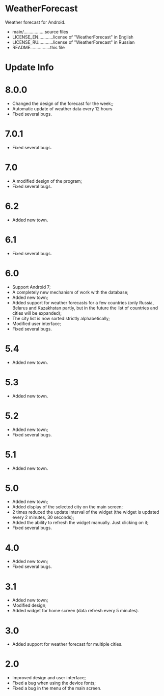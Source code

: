 ﻿# WeatherForecastWeather forecast for Android.- main/.................source files- LICENSE_EN............license of "WeatherForecast" in English- LICENSE_RU............license of "WeatherForecast" in Russian- README................this file# Update Info8.0.0=================- Changed the design of the forecast for the week;;- Automatic update of weather data every 12 hours- Fixed several bugs.7.0.1=================- Fixed several bugs.7.0=================- A modified design of the program;- Fixed several bugs.6.2=================- Added new town.6.1=================- Fixed several bugs.6.0=================- Support Android 7;- A completely new mechanism of work with the database;- Added new town;- Added support for weather forecasts for a few countries (only Russia, Belarus and Kazakhstan partly, but in the future the list of countries and cities will be expanded);- The city list is now sorted strictly alphabetically;- Modified user interface;- Fixed several bugs.5.4=================- Added new town.5.3=================- Added new town.5.2=================- Added new town;- Fixed several bugs.5.1=================- Added new town.5.0=================- Added new town;- Added display of the selected city on the main screen;- 2 times reduced the update interval of the widget (the widget is updated every 2 minutes, 30 seconds);- Added the ability to refresh the widget manually. Just clicking on it;- Fixed several bugs.4.0=================- Added new town;- Fixed several bugs.3.1=================- Added new town;- Modified design;- Added widget for home screen (data refresh every 5 minutes).3.0=================- Added support for weather forecast for multiple cities.2.0=================- Improved design and user interface;- Fixed a bug when using the device fonts;- Fixed a bug in the menu of the main screen.